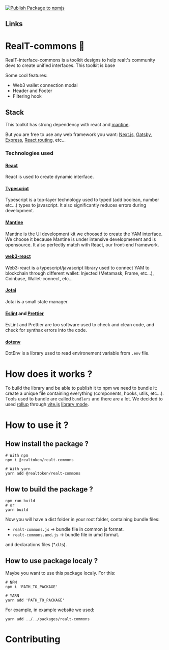 [![Publish Package to npmjs](https://github.com/real-token/realt-interface-commons/actions/workflows/ci-cd.yaml/badge.svg)](https://github.com/real-token/realt-interface-commons/actions/workflows/ci-cd.yaml)

## Links
[]()
[]()
[]()

# RealT-commons 🧰
RealT-interface-commons is a toolkit designs to help realt's community devs to create unified interfaces.
This toolkit is base

Some cool features:
- Web3 wallet connection modal
- Header and Footer
- Filtering hook

## Stack
This toolkit has strong dependency with react and [mantine](https://mantine.dev/).

But you are free to use any web framework you want: [Next.js](https://nextjs.org/), [Gatsby](https://www.gatsbyjs.com/), [Express](https://expressjs.com/), [React routing](https://reactrouter.com/en/main), etc...

### Technologies used

#### [React](https://reactjs.org/)
React is used to create dynamic interface.

#### [Typescript](https://www.typescriptlang.org/)
Typescript is a top-layer technology used to typed (add boolean, number etc...) types to javascript. It also significantly reduces errors during development.

#### [Mantine](https://mantine.dev/)
Mantine is the UI development kit we choosed to create the YAM interface.
We choose it because Mantine is under intensive developmenent and is opensource.
It also perfectly match with React, our front-end framework.

#### [web3-react](https://github.com/Uniswap/web3-react)
Web3-react is a typescript/javascript library used to connect YAM to blockchain through different wallet: Injected (Metamask, Frame, etc...), Coinbase, Wallet-connect, etc...

#### [Jotai](https://jotai.org/)
Jotai is a small state manager.
</br>

#### [Eslint](https://eslint.org/) and [Prettier](https://github.com/prettier/prettier)
EsLint and Prettier are too software used to check and clean code, and check for synthax errors into the code.

#### [dotenv](https://www.npmjs.com/package/dotenv)
DotEnv is a library used to read environement variable from `.env` file.

# How does it works ?
To build the library and be able to publish it to npm we need to bundle it: create a unique file containing everything (components, hooks, utils, etc...).
</br>
Tools used to bundle are called `bundlers` and there are a lot.
We decided to used [rollup](https://rollupjs.org/) through [vite.js](https://vitejs.dev/) [library mode](https://vitejs.dev/guide/build.html#library-mode).

# How to use it ?

## How install the package ?
```
# With npm
npm i @realtoken/realt-commons

# With yarn
yarn add @realtoken/realt-commons
```
## How to build the package ?
```
npm run build
# or
yarn build
```

Now you will have a dist folder in your root folder, containing bundle files:
- `realt-commons.js` -> bundle file in common js format.
- `realt-commons.umd.js` -> bundle file in umd format.

and declarations files (*.d.ts).

## How to use package localy ?
Maybe you want to use this package localy.
For this:
```
# NPM
npm i 'PATH_TO_PACKAGE'

# YARN
yarn add 'PATH_TO_PACKAGE'
```

For example, in example website we used:
```
yarn add ../../packages/realt-commons
```

# Contributing
